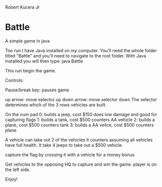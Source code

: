 Robert Kucera Jr
# Battle
A simple game in java

Too run I have Java installed on my computer. You'll need the whole folder titled "Battle" and you'll need to navigate 
to the root folder.  With Java installed you will then type: java Battle

This run begin the game.

Controls:

Pause/break key:  pauses game

up arrow:  move selector up
down arrow: move selector down
The selector determines which of the 3 rows vehicles are built.

On the num pad
0: builds a jeep, cost $150 does low damage and good for capturing flags
1: builds a tank, cost $500 counters AA vehicle
2: builds a plane, cost $500 counters tank
3: builds a AA veilce, cost $500 counters plane

A vehicle can take out 2 of the vehicles it counters assuming all vehicles have full health.
It take 4 jeeps to take out a $500 vehicle.

capture the flag by crossing it with a vehicle for a money bonus

Get vehicles to the opposing HQ to capture and win the game.
player is on the left side.

Enjoy!
